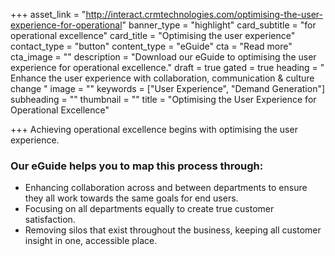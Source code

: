 +++
asset_link = "http://interact.crmtechnologies.com/optimising-the-user-experience-for-operational"
banner_type = "highlight"
card_subtitle = "for operational excellence"
card_title = "Optimising the user experience"
contact_type = "button"
content_type = "eGuide"
cta = "Read more"
cta_image = ""
description = "Download our eGuide to optimising the user experience for operational excellence."
draft = true
gated = true
heading = " Enhance the user experience with collaboration, communication & culture change "
image = ""
keywords = ["User Experience", "Demand Generation"]
subheading = ""
thumbnail = ""
title = "Optimising the User Experience for Operational Excellence"

+++
Achieving operational excellence begins with optimising the user experience.

### Our eGuide helps you to map this process through: 

* Enhancing collaboration across and between departments to ensure they all work towards the same goals for end users.
* Focusing on all departments equally to create true customer satisfaction.
* Removing silos that exist throughout the business, keeping all customer insight in one, accessible place.